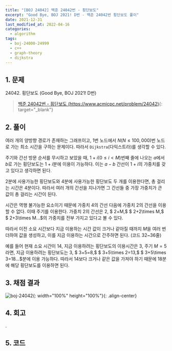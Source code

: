 ```yaml
---
title: "[BOJ 24042] 백준 24042번 - 횡단보도"
excerpt: "Good Bye, BOJ 2021! D번 - 백준 24042번 횡단보도 풀이"
date: 2021-12-31
last_modified_at: 2022-04-16
categories:
  - algorithm
tags:
  - boj-24000-24999
  - c++
  - graph-theory
  - dijkstra
---
```


## 1. 문제
$24042$. 횡단보도 (Good Bye, BOJ 2021! D번)

> [백준 24042번 - 횡단보도 (https://www.acmicpc.net/problem/24042)](https://www.acmicpc.net/problem/24042){: target="_blank"}

## 2. 풀이

여러 개의 양방향 경로가 존재하는 그래프이고, $1$번 노드에서 $N(N\leq 100,000)$번 노드로 가는 최소 시간을 구하는 문제이다. 따라서 `Dijkstra`(다익스트라)를 생각할 수 있다.

주기와 간선 방문 순서를 무시하고 보았을 때, $1+i(0\leq i\lt M)$번째 줄에 나오는 $a$에서 $b$로 가는 횡단보도는 $1+i$분에 이용이 가능하다. 이는 $a-b$ 간선이 $1+i$의 가중치를 갖고 있다고 생각하면 된다. 

$2$분에 사용가능한 횡단보도와 $4$분에 사용가능한 횡단보도 두 개를 이용한다면, 총 걸리는 시간은 $4$분이다. 따라서 여러 개의 간선을 지나가면 그 간선들 중 가장 가중치가 큰 값이 총 걸리는 시간이 된다.

시간은 역행 불가능한 요소이기 때문에 가중치 $4$의 간선 다음에 가중치 $2$의 간선을 이용할 수 없다. 이때 주기를 이용한다. 가중치 $2$의 간선은 $2,$ $ 2+M,$ $ 2+2\times M,$ $ 2+3\times M...$의 가중치를 전부 가지고 있다고 볼 수 있다. 

따라서 이전 소요 시간보다 지금 이용하는 시간 값이 크거나 같아질 때까지 $M$을 여러 번 더하여 값을 생성하고, 이를 지금 이용하는 시간으로 간주하면 된다. (코드 32~36줄)

예를 들어 현재 소요 시간이 $14$, 지금 이용하려는 횡단보도의 이용시간은 $3$, 주기 $M=5$라면, 지금 이용하려는 횡단보도는 $3,$ $ 3+5=8,$ $ 3+5\times 2=13,$ $ 3+5\times 3=18...$분에 이용 가능하다. 따라서 $14$보다 크거나 같은 값을 가져야 하기 때문에 $18$분에 해당 횡단보도를 이용하면 된다.

## 3. 채점 결과

![boj-24042](https://user-images.githubusercontent.com/30232837/160977445-dd9ecdc9-44e8-4fb0-8d8a-a4e16d11d121.png "boj-24042"){: width="100%" height="100%"}{: .align-center}

## 4. 회고

.

## 5. 코드

<script src="https://gist.github.com/BurningFalls/5d7934d891bef5567d542047e5d09c0a.js"></script>